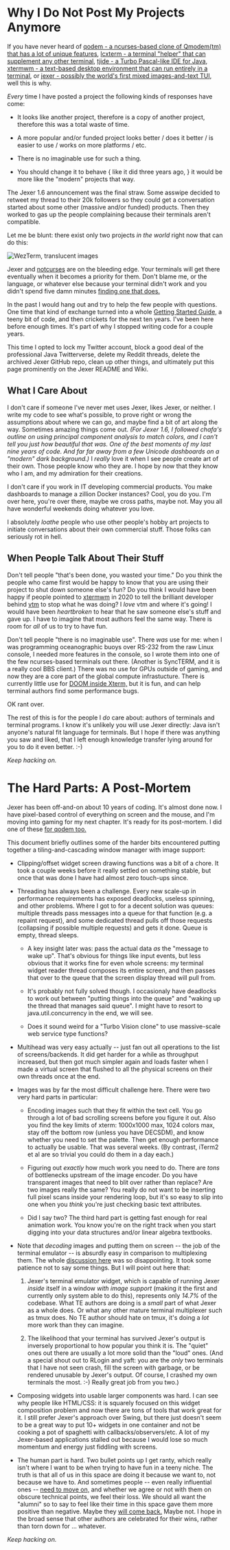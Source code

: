 Why I Do Not Post My Projects Anymore
=====================================

If you have never heard of [qodem - a ncurses-based clone of
Qmodem(tm) that has a lot of unique
features](http://qodem.sourceforge.net), [lcxterm - a terminal
"helper" that can supplement any other
terminal](https://lcxterm.sourceforge.io), [tjide - a Turbo
Pascal-like IDE for Java](https://tjide.sourceforge.io), [xtermwm - a
text-based desktop environment that can run entirely in a
terminal](https://xtermwm.sourceforge.io), or [jexer - possibly the
world's first mixed images-and-text
TUI](https://jexer.sourceforge.io), well this is why.

_Every_ time I have posted a project the following kinds of responses
have come:

* It looks like another project, therefore is a copy of another
  project, therefore this was a total waste of time.

* A more popular and/or funded project looks better / does it better /
  is easier to use / works on more platforms / etc.

* There is no imaginable use for such a thing.

* You should change it to behave { like it did three years ago, } it
  would be more like the "modern" projects that way.

The Jexer 1.6 announcement was the final straw.  Some asswipe decided
to retweet my thread to their 20k followers so they could get a
conversation started about some other (massive and/or funded)
products.  Then they worked to gas up the people complaining because
their terminals aren't compatible.

Let me be blunt: there exist only two projects _in the world_ right
now that can do this:

![WezTerm, translucent images](https://gitlab.com/klamonte/jexer/-/raw/master/screenshots/wezterm_translucent_images.png?raw=true "WezTerm, translucent images")

Jexer and [notcurses](https://github.com/dankamongmen/notcurses) are
on the bleeding edge.  Your terminals will get there eventually when
it becomes a priority for them.  Don't blame me, or the language, or
whatever else because your terminal didn't work and you didn't spend
five damn minutes [finding one that
does.](https://gitlab.com/klamonte/jexer/wikis/terminals)

In the past I would hang out and try to help the few people with
questions.  One time that kind of exchange turned into a whole
[Getting Started
Guide,](http://qodem.sourceforge.net/getting_started/getting_started.html)
a teeny bit of code, and then crickets for the next ten years.  I've
been here before enough times.  It's part of why I stopped writing
code for a couple years.

This time I opted to lock my Twitter account, block a good deal of the
professional Java Twitterverse, delete my Reddit threads, delete the
archived Jexer GitHub repo, clean up other things, and ultimately put
this page prominently on the Jexer README and Wiki.


What I Care About
-----------------

I don't care if someone I've never met uses Jexer, likes Jexer, or
neither.  I write my code to see what's possible, to prove right or
wrong the assumptions about where we can go, and maybe find a bit of
art along the way.  Sometimes amazing things come out.  _(For Jexer
1.6, I followed chafa's outline on using principal component analysis
to match colors, and I can't tell you just how beautiful that was. One
of _the_ best moments of my last nine years of code.  And far _far_
away from a few Unicode dashboards on a "modern" dark background.)_ I
_really_ love it when I see people create art of their own.  Those
people know who they are.  I hope by now that they know who I am, and
my admiration for their creations.

I don't care if you work in IT developing commercial products.  You
make dashboards to manage a zillion Docker instances?  Cool, you do
you.  I'm over here, you're over there, maybe we cross paths, maybe
not.  May you all have wonderful weekends doing whatever you love.

I absolutely _loathe_ people who use other people's hobby art projects
to initiate conversations about their own commercial stuff.  Those
folks can seriously rot in hell.


When People Talk About Their Stuff
----------------------------------

Don't tell people "that's been done, you wasted your time."  Do you
think the people who came first would be happy to know that you are
using their project to shut down someone else's fun?  Do you think I
would have been happy if people pointed to
[xtermwm](https://gitlab.com/klamonte/xtermwm) in 2020 to tell the
brilliant developer behind [vtm](https://github.com/netxs-group/vtm)
to stop what he was doing?  I _love_ vtm and where it's going!  I
would have been _heartbroken_ to hear that he saw someone else's stuff
and gave up.  I have to imagine that most authors feel the same way.
There is room for _all_ of us to try to have fun.

Don't tell people "there is no imaginable use".  There _was_ use for
me: when I was programming oceanographic buoys over RS-232 from the
raw Linux console, I needed more features in the console, so I wrote
them into one of the few ncurses-based terminals out there.  (Another
is SyncTERM, and it is a really cool BBS client.)  There was no use
for GPUs outside of gaming, and now they are a core part of the global
compute infrastucture.  There is currently little use for [DOOM inside
Xterm,](https://gitlab.com/klamonte/xtermdoom) but it is fun, and can
help terminal authors find some performance bugs.

OK rant over.

The rest of this is for the people I _do_ care about: authors of
terminals and terminal programs.  I know it's unlikely you will use
Jexer directly: Java isn't anyone's natural fit language for
terminals.  But I hope if there was anything you saw and liked, that I
left enough knowledge transfer lying around for you to do it even
better. :-)

_Keep hacking on._


The Hard Parts: A Post-Mortem
=============================

Jexer has been off-and-on about 10 years of coding.  It's almost done
now.  I have pixel-based control of everything on screen and the
mouse, and I'm moving into gaming for my next chapter.  It's ready for
its post-mortem.  I did one of these [for qodem
too.](http://qodem.sourceforge.net/version1.html)

This document briefly outlines some of the harder bits encountered
putting together a tiling-and-cascading window manager with image
support:

* Clipping/offset widget screen drawing functions was a bit of a
  chore.  It took a couple weeks before it really settled on something
  stable, but once that was done I have had almost zero touch-ups
  since.

* Threading has always been a challenge.  Every new scale-up in
  performance requirements has exposed deadlocks, useless spinning,
  and other problems.  Where I got to for a decent solution was
  queues: multiple threads pass messages into a queue for that
  function (e.g. a repaint request), and some dedicated thread pulls
  off those requests (collapsing if possible multiple requests) and
  gets it done.  Queue is empty, thread sleeps.

  - A key insight later was: pass the actual data _as_ the "message to
    wake up".  That's obvious for things like input events, but less
    obvious that it works fine for even whole screens: my terminal
    widget reader thread composes its entire screen, and then passes
    that over to the queue that the screen display thread will pull
    from.

  - It's probably not fully solved though.  I occasionaly have
    deadlocks to work out between "putting things into the queue" and
    "waking up the thread that manages said queue".  I might have to
    resort to java.util.concurrency in the end, we will see.

  - Does it sound weird for a "Turbo Vision clone" to use
    massive-scale web service type functions?

* Multihead was very easy actually -- just fan out all operations to
  the list of screens/backends.  It did get harder for a while as
  throughput increased, but then got much simpler again and loads
  faster when I made a virtual screen that flushed to all the physical
  screens on their own threads once at the end.

* Images was by far the most difficult challenge here.  There were two
  very hard parts in particular:

  - Encoding images such that they fit within the text cell.  You go
    through a lot of bad scrolling screens before you figure it out.
    Also you find the key limits of xterm: 1000x1000 max, 1024 colors
    max, stay off the bottom row (unless you have DECSDM), and know
    whether you need to set the palette.  Then get enough performance
    to actually be usable.  That was several weeks.  (By contrast,
    iTerm2 et al are so trivial you could do them in a day each.)

  - Figuring out _exactly_ how much work you need to do.  There are
    _tons_ of bottlenecks upstream of the image encoder.  Do you have
    transparent images that need to blit over rather than replace?
    Are two images really the same?  You really do not want to be
    inserting full pixel scans inside your rendering loop, but it's so
    easy to slip into one when you _think_ you're just checking basic
    text attributes.

  - Did I say two?  The third hard part is getting fast enough for
    real animation work.  You know you're on the right track when you
    start digging into your data structures and/or linear algebra
    textbooks.

* Note that _decoding_ images and putting them on screen -- the job of
  the terminal emulator -- is absurdly easy in comparison to
  multiplexing them.  The whole [discussion
  here](https://gitlab.freedesktop.org/terminal-wg/specifications/-/issues/12)
  was so disappointing.  It took some patience not to say some things.
  But I will point out here that:

  1. Jexer's terminal emulator widget, which is capable of running
     Jexer _inside_ itself in a window _with image support_ (making it
     the first and currently only system able to do this), represents
     only _14.7%_ of the codebase.  What TE authors are doing is a
     _small_ part of what Jexer as a whole does.  Or what any other
     mature terminal multiplexer such as tmux does.  No TE author
     should hate on tmux, it's doing a _lot_ more work than they can
     imagine.

  2. The likelihood that your terminal has survived Jexer's output is
     inversely proportional to how popular you think it is.  The
     "quiet" ones out there are usually a lot more solid than the
     "loud" ones.  (And a special shout out to RLogin and yaft: you
     are the _only_ two terminals that I have not seen crash, fill the
     screen with garbage, or be rendered unusable by Jexer's output.
     Of course, I crashed my own terminals the most. :-) Really great
     job from you two.)

* Composing widgets into usable larger components was hard.  I can see
  why people like HTML/CSS: it is squarely focused on this widget
  composition problem and now there are tons of tools that work great
  for it.  I still prefer Jexer's approach over Swing, but there just
  doesn't seem to be a great way to put 10+ widgets in one container
  and not be cooking a pot of spaghetti with callbacks/observers/etc.
  A lot of my Jexer-based applications stalled out because I would
  lose so much momentum and energy just fiddling with screens.

* The human part is hard.  Two bullet points up I get ranty, which
  really isn't where I want to be when trying to have fun in a teeny
  niche.  The truth is that all of us in this space are doing it
  because we want to, not because we have to.  And sometimes people --
  even really influential ones -- [need to move
  on,](https://gitlab.gnome.org/GNOME/vte/-/issues/259) and whether we
  agree or not with them on obscure technical points, we feel their
  loss.  We should all want the "alumni" so to say to feel like their
  time in this space gave them more positive than negative.  Maybe
  they [will come
  back.](https://gitlab.com/klamonte/jexer/-/issues/75#note_818607025)
  Maybe not.  I hope in the broad sense that other authors are
  celebrated for their wins, rather than torn down for ... whatever.

_Keep hacking on._
